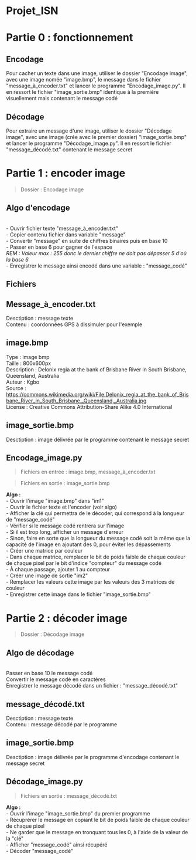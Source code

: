 # Projet_ISN
 
Partie 0 : fonctionnement
=
Encodage
-
<p> Pour cacher un texte dans une image, utiliser le dossier "Encodage image", avec une image nomée "image.bmp", le message dans le fichier "message_à_encoder.txt" et
lancer le programme "Encodage_image.py". Il en ressort le fichier "image_sortie.bmp" identique à la première visuellement mais contenant le message codé </p>

Décodage
-
<p> Pour extraire un message d'une image, utiliser le dossier "Décodage image", avec une image (crée avec le premier dossier) "image_sortie.bmp" et lancer le programme
"Décodage_image.py". Il en ressort le fichier "message_décodé.txt" contenant le message secret </p>

Partie 1 : encoder image
=
<blockquote> Dossier : Encodage image </blockquote>  

Algo d'encodage
-
</br> - Ouvrir fichier texte "message_à_encoder.txt"
</br> - Copier contenu fichier dans variable "message"
</br> - Convertir "message" en suite de chiffres binaires puis en base 10
</br> - Passer en base 6 pour gagner de l'espace
</br> <em> REM : Valeur max : 255 donc le dernier chiffre ne doit pas dépasser 5 d'où la base 6 </em>
</br> - Enregistrer le message ainsi encodé dans une variable : "message_codé"

Fichiers
-
Message_à_encoder.txt
-
Desctiption : message texte  
Contenu : coordonnées GPS à dissimuler pour l'exemple

image.bmp
-
Type : image bmp  
Taille : 800x600px  
Description	: Delonix regia at the bank of Brisbane River in South Brisbane, Queensland, Australia  
Auteur : Kgbo  
Source : <https://commons.wikimedia.org/wiki/File:Delonix_regia_at_the_bank_of_Brisbane_River_in_South_Brisbane,_Queensland,_Australia.jpg>  
License : Creative Commons Attribution-Share Alike 4.0 International  

image_sortie.bmp
-
Desctiption : image délivrée par le programme contenant le message secret

Encodage_image.py
-
<blockquote> Fichiers en entrée : image.bmp, message_à_encoder.txt </blockquote>  
<blockquote> Fichiers en sortie : image_sortie.bmp </blockquote>  
<strong> Algo : </strong>
</br> - Ouvrir l'image "image.bmp" dans "im1"
</br> - Ouvrir le fichier texte et l'encoder (voir algo)
</br> - Afficher la clé qui permettra de le décoder, qui correspond à la longueur de "message_codé"
</br> - Vérifier si le message codé rentrera sur l'image
</br> - Si il est trop long, afficher un message d'erreur
</br> - Sinon, faire en sorte que la longueur du message codé soit la même que la capacité de l'image en ajoutant des 0, pour éviter les dépassements
</br> - Créer une matrice par couleur
</br> - Dans chaque matrice, remplacer le bit de poids faible de chaque couleur de chaque pixel par le bit d'indice "compteur" du message codé
</br> - À chaque passage, ajouter 1 au compteur
</br> - Créer une image de sortie "im2"
</br> - Remplacer les valeurs cette image par les valeurs des 3 matrices de couleur
</br> - Enregistrer cette image dans le fichier "image_sortie.bmp"

Partie 2 : décoder image
=

<blockquote> Dossier : Décodage image </blockquote>  

Algo de décodage
-
</br> Passer en base 10 le message codé
</br> Convertir le message codé en caractères
</br> Enregistrer le message décodé dans un fichier : "message_décodé.txt"

message_décodé.txt
-
Desctiption : message texte  
Contenu : message décodé par le programme

image_sortie.bmp
-
Desctiption : image délivrée par le programme d'encodage contenant le message secret

Décodage_image.py
-
<blockquote> Fichiers en sortie : message_décodé.txt </blockquote>  
<strong> Algo : </strong>
</br> - Ouvrir l'image "image_sortie.bmp" du premier programme
</br> - Récuprérer le message en copiant le bit de poids faible de chaque couleur de chaque pixel
</br> - Ne garder que le message en tronquant tous les 0, à l'aide de la valeur de la "clé"
</br> - Afficher "message_codé" ainsi récupéré
</br> - Décoder "message_codé"